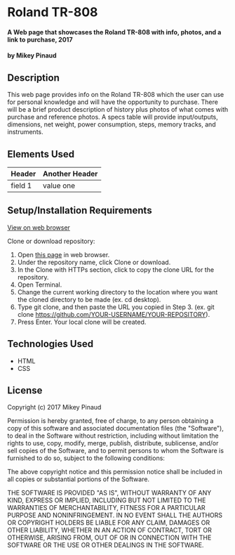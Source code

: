 # Roland TR-808

#### A Web page that showcases the Roland TR-808 with info, photos, and a link to purchase, 2017

#### by **Mikey Pinaud**

## Description

This web page provides info on the Roland TR-808 which the user can use for personal knowledge and will have the opportunity to purchase. There will be a brief product description of history plus photos of what comes with purchase and reference photos. A specs table will provide input/outputs, dimensions, net weight, power consumption, steps, memory tracks, and instruments.

## Elements Used
<table>
  <thead>
    <tr>
      <th>Header</th>
      <th>Another Header</th>
    </tr>
  </thead>
  <tbody>
    <tr>
      <td>field 1</td>
      <td>value one</td>
    </tr>
  </tbody>
</table>


## Setup/Installation Requirements

[View on web browser](https://alspdx.github.io/group-project/)

Clone or download repository:
  1. Open [this page](https://github.com/mpinaud/tr-808) in web browser.
  2. Under the repository name, click Clone or download.
  3. In the Clone with HTTPs section, click to copy the clone URL for the repository.
  4. Open Terminal.
  5. Change the current working directory to the location where you want the cloned directory to be made (ex. cd desktop).
  6. Type git clone, and then paste the URL you copied in Step 3. (ex. git clone https://github.com/YOUR-USERNAME/YOUR-REPOSITORY).
  7. Press Enter. Your local clone will be created.

## Technologies Used
  * HTML
  * CSS

## License

  Copyright (c) 2017 Mikey Pinaud

Permission is hereby granted, free of charge, to any person obtaining a copy
of this software and associated documentation files (the "Software"), to deal
in the Software without restriction, including without limitation the rights
to use, copy, modify, merge, publish, distribute, sublicense, and/or sell
copies of the Software, and to permit persons to whom the Software is
furnished to do so, subject to the following conditions:

The above copyright notice and this permission notice shall be included in all
copies or substantial portions of the Software.

THE SOFTWARE IS PROVIDED "AS IS", WITHOUT WARRANTY OF ANY KIND, EXPRESS OR
IMPLIED, INCLUDING BUT NOT LIMITED TO THE WARRANTIES OF MERCHANTABILITY,
FITNESS FOR A PARTICULAR PURPOSE AND NONINFRINGEMENT. IN NO EVENT SHALL THE
AUTHORS OR COPYRIGHT HOLDERS BE LIABLE FOR ANY CLAIM, DAMAGES OR OTHER
LIABILITY, WHETHER IN AN ACTION OF CONTRACT, TORT OR OTHERWISE, ARISING FROM,
OUT OF OR IN CONNECTION WITH THE SOFTWARE OR THE USE OR OTHER DEALINGS IN THE
SOFTWARE.
